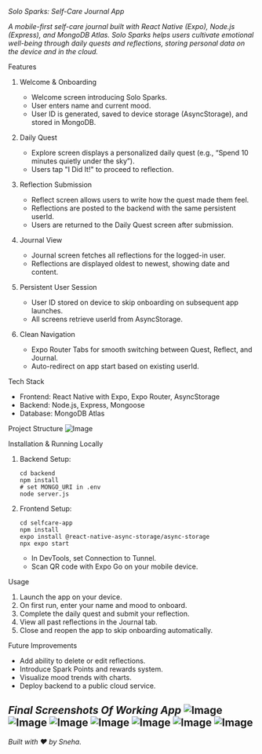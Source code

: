 *Solo Sparks: Self-Care Journal App*

*A mobile-first self-care journal built with React Native (Expo), Node.js (Express), and MongoDB Atlas. Solo Sparks helps users cultivate emotional well-being through daily quests and reflections, storing personal data on the device and in the cloud.*

Features

1. Welcome & Onboarding
   - Welcome screen introducing Solo Sparks.
   - User enters name and current mood.
   - User ID is generated, saved to device storage (AsyncStorage), and stored in MongoDB.

2. Daily Quest
   - Explore screen displays a personalized daily quest (e.g., “Spend 10 minutes quietly under the sky”).
   - Users tap "I Did It!" to proceed to reflection.

3. Reflection Submission
   - Reflect screen allows users to write how the quest made them feel.
   - Reflections are posted to the backend with the same persistent userId.
   - Users are returned to the Daily Quest screen after submission.

4. Journal View
   - Journal screen fetches all reflections for the logged-in user.
   - Reflections are displayed oldest to newest, showing date and content.

5. Persistent User Session
   - User ID stored on device to skip onboarding on subsequent app launches.
   - All screens retrieve userId from AsyncStorage.

6. Clean Navigation
   - Expo Router Tabs for smooth switching between Quest, Reflect, and Journal.
   - Auto-redirect on app start based on existing userId.

Tech Stack

- Frontend: React Native with Expo, Expo Router, AsyncStorage
- Backend: Node.js, Express, Mongoose
- Database: MongoDB Atlas

Project Structure
![Image](https://github.com/user-attachments/assets/fc057cbc-ee59-4029-8f0f-e67730e1c90b)

Installation & Running Locally

1. Backend Setup:
   ```
   cd backend
   npm install
   # set MONGO_URI in .env
   node server.js
   ```
2. Frontend Setup:
   ```
   cd selfcare-app
   npm install
   expo install @react-native-async-storage/async-storage
   npx expo start
   ```
   - In DevTools, set Connection to Tunnel.
   - Scan QR code with Expo Go on your mobile device.

Usage

1. Launch the app on your device.
2. On first run, enter your name and mood to onboard.
3. Complete the daily quest and submit your reflection.
4. View all past reflections in the Journal tab.
5. Close and reopen the app to skip onboarding automatically.

Future Improvements

- Add ability to delete or edit reflections.
- Introduce Spark Points and rewards system.
- Visualize mood trends with charts.
- Deploy backend to a public cloud service.

*Final Screenshots Of Working App*
![Image](https://github.com/user-attachments/assets/dd36f491-1d02-4607-96f0-3cb709ec1c94)
![Image](https://github.com/user-attachments/assets/c1314bd6-d24e-4bf5-9819-9c6dfadfcbe0)
![Image](https://github.com/user-attachments/assets/1c828eaa-b98b-4837-af3c-d4be032f26c4)
![Image](https://github.com/user-attachments/assets/66833f64-0a5e-46eb-8a46-51f909a24309)
![Image](https://github.com/user-attachments/assets/3b8ec4ab-160a-4989-9c0e-75a8bd77a2c0)
![Image](https://github.com/user-attachments/assets/11787a55-d160-4f15-8d60-d670e8975278)
![Image](https://github.com/user-attachments/assets/a987f138-6e99-469a-ac8c-c791c214935b)
------------------------------------------------------------------------------------------------------------------------------------------------------------------------------
*Built with ❤️ by Sneha.*
